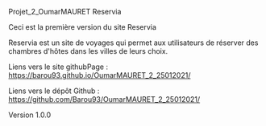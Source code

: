 Projet_2_OumarMAURET Reservia

Ceci est la première version du site Reservia

Reservia est un site de voyages qui permet aux utilisateurs de réserver des chambres d'hôtes dans les villes de leurs choix.

Liens vers le site githubPage : https://barou93.github.io/OumarMAURET_2_25012021/

Liens vers le dépôt Github : https://github.com/Barou93/OumarMAURET_2_25012021/

Version 1.0.0
